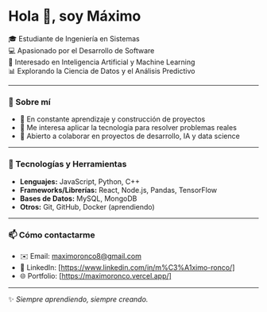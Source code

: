 # Hola 👋, soy Máximo

🎓 Estudiante de Ingeniería en Sistemas  
💻 Apasionado por el Desarrollo de Software  
🤖 Interesado en Inteligencia Artificial y Machine Learning  
📊 Explorando la Ciencia de Datos y el Análisis Predictivo  

---

### 🌟 Sobre mí
- 🌱 En constante aprendizaje y construcción de proyectos  
- 🚀 Me interesa aplicar la tecnología para resolver problemas reales  
- 🤝 Abierto a colaborar en proyectos de desarrollo, IA y data science  

---

### 🔧 Tecnologías y Herramientas
- **Lenguajes:** JavaScript, Python, C++  
- **Frameworks/Librerías:** React, Node.js, Pandas, TensorFlow  
- **Bases de Datos:** MySQL, MongoDB  
- **Otros:** Git, GitHub, Docker (aprendiendo)  

---

### 📫 Cómo contactarme
- ✉️ Email: [maximoronco8@gmail.com](mailto:tuemail@ejemplo.com)  
- 💼 LinkedIn: [https://www.linkedin.com/in/m%C3%A1ximo-ronco/] 
- 🌐 Portfolio: [https://maximoronco.vercel.app/]  

---

✨ *Siempre aprendiendo, siempre creando.*

